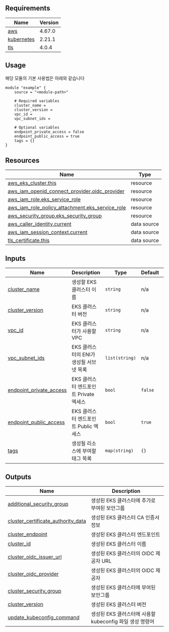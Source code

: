 <!-- BEGIN_AUTOMATED_TF_DOCS_BLOCK -->
## Requirements

| Name | Version |
|------|---------|
| <a name="requirement_aws"></a> [aws](#requirement\_aws) | 4.67.0 |
| <a name="requirement_kubernetes"></a> [kubernetes](#requirement\_kubernetes) | 2.21.1 |
| <a name="requirement_tls"></a> [tls](#requirement\_tls) | 4.0.4 |

## Usage
해당 모듈의 기본 사용법은 아래와 같습니다

```hcl
module "example" {
	source = "<module-path>"

	# Required variables
	cluster_name = 
	cluster_version = 
	vpc_id = 
	vpc_subnet_ids = 

	# Optional variables
	endpoint_private_access = false
	endpoint_public_access = true
	tags = {}
}
```
## Resources

| Name | Type |
|------|------|
| [aws_eks_cluster.this](https://registry.terraform.io/providers/hashicorp/aws/4.67.0/docs/resources/eks_cluster) | resource |
| [aws_iam_openid_connect_provider.oidc_provider](https://registry.terraform.io/providers/hashicorp/aws/4.67.0/docs/resources/iam_openid_connect_provider) | resource |
| [aws_iam_role.eks_service_role](https://registry.terraform.io/providers/hashicorp/aws/4.67.0/docs/resources/iam_role) | resource |
| [aws_iam_role_policy_attachment.eks_service_role](https://registry.terraform.io/providers/hashicorp/aws/4.67.0/docs/resources/iam_role_policy_attachment) | resource |
| [aws_security_group.eks_security_group](https://registry.terraform.io/providers/hashicorp/aws/4.67.0/docs/resources/security_group) | resource |
| [aws_caller_identity.current](https://registry.terraform.io/providers/hashicorp/aws/4.67.0/docs/data-sources/caller_identity) | data source |
| [aws_iam_session_context.current](https://registry.terraform.io/providers/hashicorp/aws/4.67.0/docs/data-sources/iam_session_context) | data source |
| [tls_certificate.this](https://registry.terraform.io/providers/hashicorp/tls/4.0.4/docs/data-sources/certificate) | data source |

## Inputs

| Name | Description | Type | Default | Required |
|------|-------------|------|---------|:--------:|
| <a name="input_cluster_name"></a> [cluster\_name](#input\_cluster\_name) | 생성할 EKS 클러스터 이름 | `string` | n/a | yes |
| <a name="input_cluster_version"></a> [cluster\_version](#input\_cluster\_version) | EKS 클러스터 버전 | `string` | n/a | yes |
| <a name="input_vpc_id"></a> [vpc\_id](#input\_vpc\_id) | EKS 클러스터가 사용할 VPC | `string` | n/a | yes |
| <a name="input_vpc_subnet_ids"></a> [vpc\_subnet\_ids](#input\_vpc\_subnet\_ids) | EKS 클러스터의 ENI가 생성될 서브넷 목록 | `list(string)` | n/a | yes |
| <a name="input_endpoint_private_access"></a> [endpoint\_private\_access](#input\_endpoint\_private\_access) | EKS 클러스터 엔드포인트 Private 엑세스 | `bool` | `false` | no |
| <a name="input_endpoint_public_access"></a> [endpoint\_public\_access](#input\_endpoint\_public\_access) | EKS 클러스터 엔드포인트 Public 엑세스 | `bool` | `true` | no |
| <a name="input_tags"></a> [tags](#input\_tags) | 생성될 리소스에 부여할 태그 목록 | `map(string)` | `{}` | no |

## Outputs

| Name | Description |
|------|-------------|
| <a name="output_additional_security_group"></a> [additional\_security\_group](#output\_additional\_security\_group) | 생성된 EKS 클러스터에 추가로 부여된 보안그룹 |
| <a name="output_cluster_certificate_authority_data"></a> [cluster\_certificate\_authority\_data](#output\_cluster\_certificate\_authority\_data) | 생성된 EKS 클러스터 CA 인증서 정보 |
| <a name="output_cluster_endpoint"></a> [cluster\_endpoint](#output\_cluster\_endpoint) | 생성된 EKS 클러스터 엔드포인트 |
| <a name="output_cluster_id"></a> [cluster\_id](#output\_cluster\_id) | 생성된 EKS 클러스터 이름 |
| <a name="output_cluster_oidc_issuer_url"></a> [cluster\_oidc\_issuer\_url](#output\_cluster\_oidc\_issuer\_url) | 생성된 EKS 클러스터의 OIDC 제공자 URL |
| <a name="output_cluster_oidc_provider"></a> [cluster\_oidc\_provider](#output\_cluster\_oidc\_provider) | 생성된 EKS 클러스터의 OIDC 제공자 |
| <a name="output_cluster_security_group"></a> [cluster\_security\_group](#output\_cluster\_security\_group) | 생성된 EKS 클러스터에 부여된 보안그룹 |
| <a name="output_cluster_version"></a> [cluster\_version](#output\_cluster\_version) | 생성된 EKS 클러스터 버전 |
| <a name="output_update_kubeconfig_command"></a> [update\_kubeconfig\_command](#output\_update\_kubeconfig\_command) | 생성된 EKS 클러스터에 사용할 kubeconfig 파일 생성 명령어 |
<!-- END_AUTOMATED_TF_DOCS_BLOCK -->